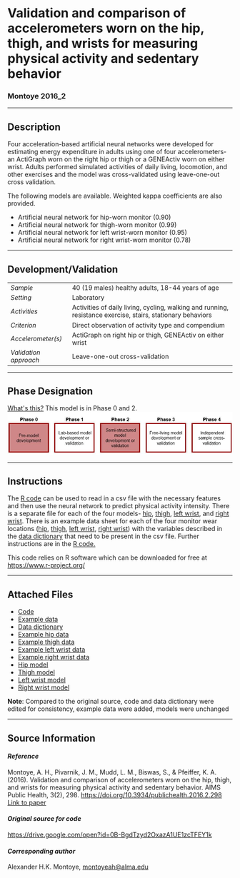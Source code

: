 # Validation and comparison of accelerometers worn on the hip, thigh, and wrists for measuring physical activity and sedentary behavior
### Montoye 2016_2
---

## Description
Four acceleration-based artificial neural networks were developed for estimating energy expenditure in adults using one of four accelerometers- an ActiGraph worn on the right hip or thigh or a GENEActiv worn on either wrist. Adults performed simulated activities of daily living, locomotion, and other exercises and the model was cross-validated using leave-one-out cross validation.

 

The following models are available. Weighted kappa coefficients are also provided.
* Artificial neural network for hip-worn monitor (0.90)
* Artificial neural network for thigh-worn monitor (0.99)
* Artificial neural network for left wrist-worn monitor (0.95)
* Artificial neural network for right wrist-worn monitor (0.78)


---

## Development/Validation

|  |  |
| ------------- | ------------- |
| *Sample*  |40 (19 males) healthy adults, 18-44 years of age |
| *Setting*  |Laboratory |
| *Activities*  |Activities of daily living, cycling, walking and running, resistance exercise, stairs, stationary behaviors   |
| *Criterion* |Direct observation of activity type and compendium   |
| *Accelerometer(s)* |ActiGraph on right hip or thigh, GENEActiv on either wrist   |
| *Validation approach* |Leave-one-out cross-validation   |



---
## Phase Designation
[What's this?](https://github.com/clevengerkimberly/AccelerometerRepository/blob/a76916ebe2a6002b20cdc6ef39c889d62ce9d6ae/phase%20_images/phase.md)
This model is in Phase 0 and 2.
![image](https://github.com/clevengerkimberly/AccelerometerRepository/blob/main/phase%20_images/Phase02.JPG)

---
## Instructions
The [R code](https://github.com/clevengerkimberly/AccelerometerRepository/blob/main/Montoye2016_2/code.R) can be used to read in a csv file with the necessary features and then use the neural network to predict physical activity intensity. There is a separate file for each of the four models- [hip](https://github.com/clevengerkimberly/AccelerometerRepository/blob/main/Montoye2016_2/hip_PAintensity.RData), [thigh](https://github.com/clevengerkimberly/AccelerometerRepository/blob/main/Montoye2016_2/thigh_PAintensity.RData), [left wrist](https://github.com/clevengerkimberly/AccelerometerRepository/blob/main/Montoye2016_2/left_PAintensity.RData), and [right wrist](https://github.com/clevengerkimberly/AccelerometerRepository/blob/main/Montoye2016_2/right_PAintensity.RData). There is an example data sheet for each of the four monitor wear locations ([hip](https://github.com/clevengerkimberly/AccelerometerRepository/blob/main/Montoye2016_2/sample_hip_data.csv), [thigh](https://github.com/clevengerkimberly/AccelerometerRepository/blob/main/Montoye2016_2/sample_thigh_data.csv), [left wrist](https://github.com/clevengerkimberly/AccelerometerRepository/blob/main/Montoye2016_2/sample_left_data.csv), [right wrist](https://github.com/clevengerkimberly/AccelerometerRepository/blob/main/Montoye2016_2/sample_right_data.csv)) with the variables described in the [data dictionary](https://github.com/clevengerkimberly/AccelerometerRepository/blob/main/Montoye2016_2/datadictionary.csv) that need to be present in the csv file. Further instructions are in the [R code.](https://github.com/clevengerkimberly/AccelerometerRepository/blob/main/Montoye2016_2/code.R)

This code relies on R software which can be downloaded for free at https://www.r-project.org/

---
## Attached Files
* [Code](https://github.com/clevengerkimberly/AccelerometerRepository/blob/main/Montoye2016_2/code.R)
* [Example data]()
* [Data dictionary](https://github.com/clevengerkimberly/AccelerometerRepository/blob/main/Montoye2016_2/datadictionary.csv)
* [Example hip data](https://github.com/clevengerkimberly/AccelerometerRepository/blob/main/Montoye2016_2/sample_hip_data.csv)
* [Example thigh data](https://github.com/clevengerkimberly/AccelerometerRepository/blob/main/Montoye2016_2/sample_thigh_data.csv)
* [Example left wrist data](https://github.com/clevengerkimberly/AccelerometerRepository/blob/main/Montoye2016_2/sample_left_data.csv)
* [Example right wrist data](https://github.com/clevengerkimberly/AccelerometerRepository/blob/main/Montoye2016_2/sample_right_data.csv)
* [Hip model](https://github.com/clevengerkimberly/AccelerometerRepository/blob/main/Montoye2016_2/hip_PAintensity.RData)
* [Thigh model](https://github.com/clevengerkimberly/AccelerometerRepository/blob/main/Montoye2016_2/thigh_PAintensity.RData)
* [Left wrist model](https://github.com/clevengerkimberly/AccelerometerRepository/blob/main/Montoye2016_2/left_PAintensity.RData)
* [Right wrist model](https://github.com/clevengerkimberly/AccelerometerRepository/blob/main/Montoye2016_2/right_PAintensity.RData)

**Note**: Compared to the original source, code and data dictionary were edited for consistency, example data were added, models were unchanged


---
## Source Information
#### *Reference*
Montoye, A. H., Pivarnik, J. M., Mudd, L. M., Biswas, S., & Pfeiffer, K. A. (2016). Validation and comparison of accelerometers worn on the hip, thigh, and wrists for measuring physical activity and sedentary behavior. AIMS Public Health, 3(2), 298. https://doi.org/10.3934/publichealth.2016.2.298 [Link to paper](https://github.com/clevengerkimberly/AccelerometerRepository/blob/main/Montoye2016_2/Montoye2016_2.pdf)



#### *Original source for code*
https://drive.google.com/open?id=0B-BgdTzyd2OxazA1UE1zcTFEY1k


#### *Corresponding author*
Alexander H.K. Montoye, montoyeah@alma.edu
